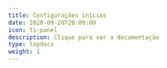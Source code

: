 ```yaml
---
title: Configurações inicias
date: 2020-09-28T20:09:00
icon: ti-panel
description: Clique para ver a documentação
type: topdocs
weight: 1
---
```

